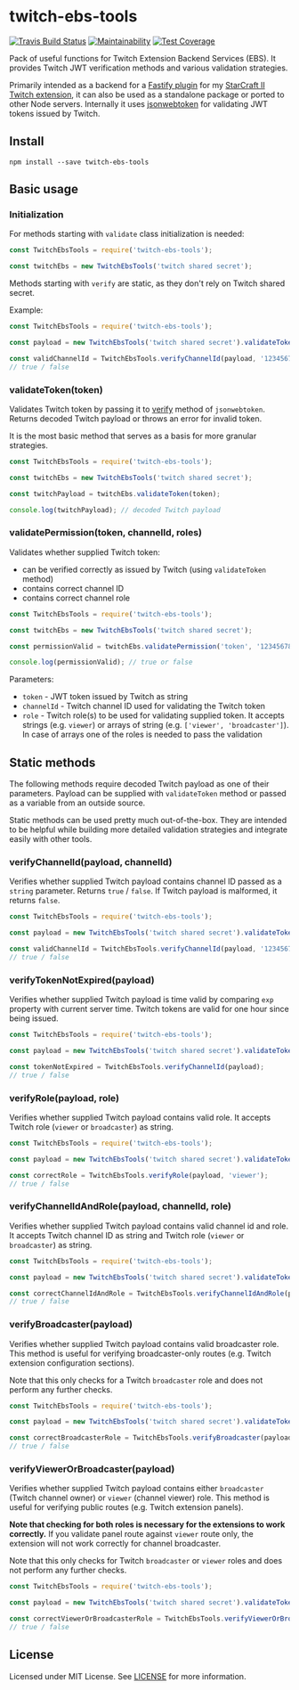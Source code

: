# twitch-ebs-tools

[![Travis Build Status](https://travis-ci.org/lukemnet/twitch-ebs-tools.svg?branch=master)](https://travis-ci.org/lukemnet/twitch-ebs-tools)
[![Maintainability](https://api.codeclimate.com/v1/badges/975f0ed290bbe152a5c9/maintainability)](https://codeclimate.com/github/lukemnet/twitch-ebs-tools/maintainability)
[![Test Coverage](https://api.codeclimate.com/v1/badges/975f0ed290bbe152a5c9/test_coverage)](https://codeclimate.com/github/lukemnet/twitch-ebs-tools/test_coverage)


Pack of useful functions for Twitch Extension Backend Services (EBS). It provides Twitch JWT verification methods and various validation strategies.

Primarily intended as a backend for a [Fastify plugin](https://www.npmjs.com/package/fastify-twitch-ebs-tools) for my [StarCraft II Twitch extension](https://www.twitch.tv/ext/wg56zk271bqja047pknv3pk65m0rbr-1.1.0), it can also be used as a standalone package or ported to other Node servers. Internally it uses [jsonwebtoken](https://www.npmjs.com/package/jsonwebtoken) for validating JWT tokens issued by Twitch.

## Install

```
npm install --save twitch-ebs-tools
```

## Basic usage

### Initialization

For methods starting with `validate` class initialization is needed:

```js
const TwitchEbsTools = require('twitch-ebs-tools');

const twitchEbs = new TwitchEbsTools('twitch shared secret');
```

Methods starting with `verify` are static, as they don't rely on Twitch shared secret.

Example:

```js
const TwitchEbsTools = require('twitch-ebs-tools');

const payload = new TwitchEbsTools('twitch shared secret').validateToken('token');

const validChannelId = TwitchEbsTools.verifyChannelId(payload, '123456789');
// true / false
```

### validateToken(token)

Validates Twitch token by passing it to [verify](https://www.npmjs.com/package/jsonwebtoken#jwtverifytoken-secretorpublickey-options-callback) method of `jsonwebtoken`. Returns decoded Twitch payload or throws an error for invalid token.

It is the most basic method that serves as a basis for more granular strategies.

```js
const TwitchEbsTools = require('twitch-ebs-tools');

const twitchEbs = new TwitchEbsTools('twitch shared secret');

const twitchPayload = twitchEbs.validateToken(token);

console.log(twitchPayload); // decoded Twitch payload
```

### validatePermission(token, channelId, roles)

Validates whether supplied Twitch token:

* can be verified correctly as issued by Twitch (using `validateToken` method)
* contains correct channel ID
* contains correct channel role

```js
const TwitchEbsTools = require('twitch-ebs-tools');

const twitchEbs = new TwitchEbsTools('twitch shared secret');

const permissionValid = twitchEbs.validatePermission('token', '123456789', [ 'viewer', 'broadcaster' ]);

console.log(permissionValid); // true or false
```

Parameters:

* `token` - JWT token issued by Twitch as string
* `channelId` - Twitch channel ID used for validating the Twitch token
* `role` - Twitch role(s) to be used for validating supplied token. It accepts strings (e.g. `viewer`) or arrays of string (e.g. `['viewer', 'broadcaster']`). In case of arrays one of the roles is needed to pass the validation

## Static methods

The following methods require decoded Twitch payload as one of their parameters. Payload can be supplied with `validateToken` method or passed as a variable from an outside source.

Static methods can be used pretty much out-of-the-box. They are intended to be helpful while building more detailed validation strategies and integrate easily with other tools.

### verifyChannelId(payload, channelId)

Verifies whether supplied Twitch payload contains channel ID passed as a `string` parameter. Returns `true` / `false`. If Twitch payload is malformed, it returns `false`.

```js
const TwitchEbsTools = require('twitch-ebs-tools');

const payload = new TwitchEbsTools('twitch shared secret').validateToken('token');

const validChannelId = TwitchEbsTools.verifyChannelId(payload, '123456789');
// true / false
```

### verifyTokenNotExpired(payload)

Verifies whether supplied Twitch payload is time valid by comparing `exp` property with current server time. Twitch tokens are valid for one hour since being issued.

```js
const TwitchEbsTools = require('twitch-ebs-tools');

const payload = new TwitchEbsTools('twitch shared secret').validateToken('token');

const tokenNotExpired = TwitchEbsTools.verifyChannelId(payload);
// true / false
```

### verifyRole(payload, role)

Verifies whether supplied Twitch payload contains valid role. It accepts Twitch role (`viewer` or `broadcaster`) as string.

```js
const TwitchEbsTools = require('twitch-ebs-tools');

const payload = new TwitchEbsTools('twitch shared secret').validateToken('token');

const correctRole = TwitchEbsTools.verifyRole(payload, 'viewer');
// true / false
```

### verifyChannelIdAndRole(payload, channelId, role)

Verifies whether supplied Twitch payload contains valid channel id and role. It accepts Twitch channel ID as string and Twitch role (`viewer` or `broadcaster`) as string.

```js
const TwitchEbsTools = require('twitch-ebs-tools');

const payload = new TwitchEbsTools('twitch shared secret').validateToken('token');

const correctChannelIdAndRole = TwitchEbsTools.verifyChannelIdAndRole(payload, 'viewer');
// true / false
```

### verifyBroadcaster(payload)

Verifies whether supplied Twitch payload contains valid broadcaster role. This method is useful for verifying broadcaster-only routes (e.g. Twitch extension configuration sections).

Note that this only checks for a Twitch `broadcaster` role and does not perform any further checks.

```js
const TwitchEbsTools = require('twitch-ebs-tools');

const payload = new TwitchEbsTools('twitch shared secret').validateToken('token');

const correctBroadcasterRole = TwitchEbsTools.verifyBroadcaster(payload);
// true / false
```
### verifyViewerOrBroadcaster(payload)

Verifies whether supplied Twitch payload contains either `broadcaster` (Twitch channel owner) or `viewer` (channel viewer) role. This method is useful for verifying public routes (e.g. Twitch extension panels).

**Note that checking for both roles is necessary for the extensions to work correctly.** If you validate panel route against `viewer` route only, the extension will not work correctly for channel broadcaster.

Note that this only checks for Twitch `broadcaster` or `viewer` roles and does not perform any further checks.

```js
const TwitchEbsTools = require('twitch-ebs-tools');

const payload = new TwitchEbsTools('twitch shared secret').validateToken('token');

const correctViewerOrBroadcasterRole = TwitchEbsTools.verifyViewerOrBroadcaster(payload);
// true / false
```

## License

Licensed under MIT License. See [LICENSE](https://raw.githubusercontent.com/lukemnet/twitch-ebs-tools/master/LICENSE) for more information.
